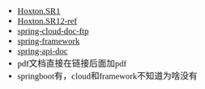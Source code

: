 <span  style="font-family: Simsun,serif; font-size: 17px; ">

- [Hoxton.SR1](https://cloud.spring.io/spring-cloud-static/Hoxton.SR1/reference/htmlsingle/)
- [Hoxton.SR12-ref](https://docs.spring.io/spring-cloud/docs/Hoxton.SR12/reference/)
- [spring-cloud-doc-ftp](https://docs.spring.io/spring-cloud/docs/)
- [spring-framework](https://docs.spring.io/spring-framework/docs/)
- [spring-api-doc](https://docs.spring.io/spring-framework/docs/current/javadoc-api/)
- pdf文档直接在链接后面加pdf
- springboot有，cloud和framework不知道为啥没有

</span>